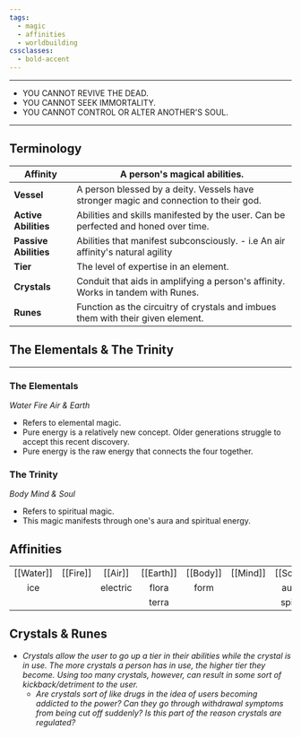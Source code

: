 ```yaml
---
tags:
  - magic
  - affinities
  - worldbuilding
cssclasses:
  - bold-accent
---
```


***
- YOU CANNOT REVIVE THE DEAD.
- YOU CANNOT SEEK IMMORTALITY.
- YOU CANNOT CONTROL OR ALTER ANOTHER'S SOUL.
***

## Terminology

| **Affinity**          | A person's magical abilities.                                                         |
| --------------------- | ------------------------------------------------------------------------------------- |
| **Vessel**            | A person blessed by a deity. Vessels have stronger magic and connection to their god. |
| **Active Abilities**  | Abilities and skills manifested by the user. Can be perfected and honed over time.    |
| **Passive Abilities** | Abilities that manifest subconsciously. - i.e An air affinity's natural agility       |
| **Tier**              | The level of expertise in an element.                                                 |
| **Crystals**          | Conduit that aids in amplifying a person's affinity. Works in tandem with Runes.      |
| **Runes**             | Function as the circuitry of crystals and imbues them with their given element.       |

## The Elementals & The Trinity
---
### The Elementals
 *Water Fire Air & Earth*
* Refers to elemental magic.
* Pure energy is a relatively new concept. Older generations struggle to accept this recent discovery.
* Pure energy is the raw energy that connects the four together.

### The Trinity
*Body Mind & Soul*
- Refers to spiritual magic.
- This magic manifests through one's aura and spiritual energy.

## Affinities

|           |          |          |           |          |          |          |
|:---------:|:--------:|:--------:|:---------:|:--------:|:--------:|:--------:|
| [[Water]] | [[Fire]] | [[Air]]  | [[Earth]] | [[Body]] | [[Mind]] | [[Soul]] |
|    ice    |          | electric |   flora   |   form   |          |   aura   |
|           |          |          |   terra   |          |          |  spirit  |

## Crystals & Runes
- *Crystals allow the user to go up a tier in their abilities while the crystal is in use. The more crystals a person has in use, the higher tier they become. Using too many crystals, however, can result in some sort of kickback/detriment to the user.*
	- *Are crystals sort of like drugs in the idea of users becoming addicted to the power? Can they go through withdrawal symptoms from being cut off suddenly? Is this part of the reason crystals are regulated?* 
